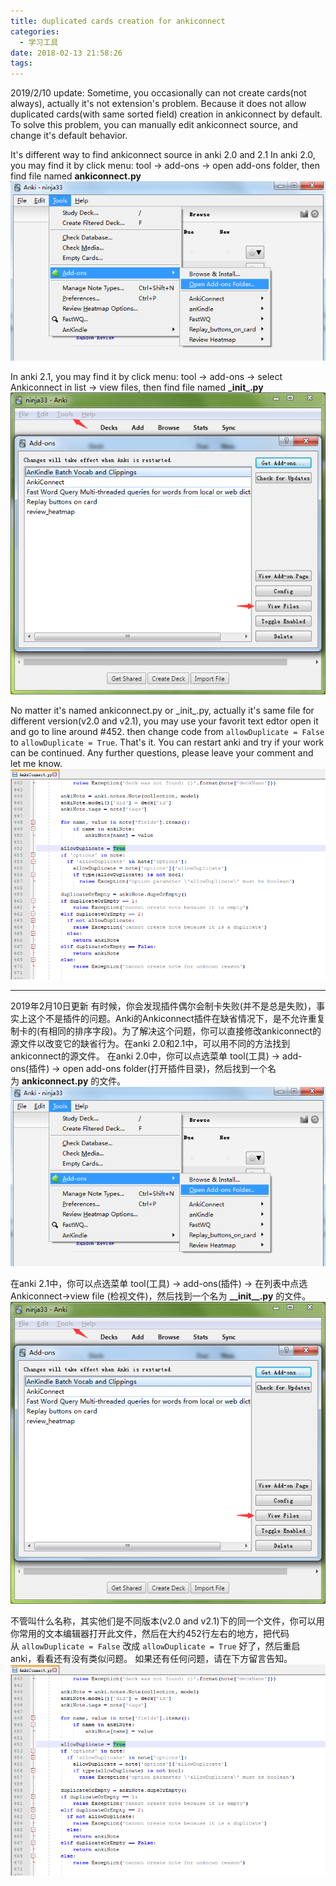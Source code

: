 ```yaml
---
title: duplicated cards creation for ankiconnect
categories:
  - 学习工具
date: 2018-02-13 21:58:26
tags:
---
```


2019/2/10 update: Sometime, you occasionally can not create cards(not always), actually it's not extension's problem. Because it does not allow duplicated cards(with same sorted field) creation in ankiconnect by default. To solve this problem, you can manually edit ankiconnect source, and change it's default behavior. 
<!-- more -->
It's different way to find ankiconnect source in anki 2.0 and 2.1 In anki 2.0, you may find it by click menu: tool -> add-ons -> open add-ons folder, then find file named **ankiconnect.py** 
![](/images/anki_duplication_for_20.png) 

In anki 2.1, you may find it by click menu: tool -> add-ons -> select Ankiconnect in list -> view files, then find file named **\_init\_.py** 
![](/images/anki_duplication_for_21.png) 

No matter it's named ankiconnect.py or \_init\_.py, actually it's same file for different version(v2.0 and v2.1), you may use your favorit text edtor open it and go to line around #452. then change code from `allowDuplicate = False` to `allowDuplicate = True`. That's it. You can restart anki and try if your work can be continued. Any further questions, please leave your comment and let me know. 
![](/images/anki_duplication.png)

* * *

2019年2月10日更新 有时候，你会发现插件偶尔会制卡失败(并不是总是失败)，事实上这个不是插件的问题。Anki的Ankiconnect插件在缺省情况下，是不允许重复制卡的(有相同的排序字段)。为了解决这个问题，你可以直接修改ankiconnect的源文件以改变它的缺省行为。在anki 2.0和2.1中，可以用不同的方法找到ankiconnect的源文件。 在anki 2.0中，你可以点选菜单 tool(工具) -> add-ons(插件) -> open add-ons folder(打开插件目录)，然后找到一个名为 **ankiconnect.py** 的文件。 ![](/images/anki_duplication_for_20.png)

 在anki 2.1中，你可以点选菜单 tool(工具) -> add-ons(插件) -> 在列表中点选Ankiconnect->view file (检视文件)，然后找到一个名为 **\_\_init\_\_.py** 的文件。 
 ![](/images/anki_duplication_for_21.png) 
 
 不管叫什么名称，其实他们是不同版本(v2.0 and v2.1)下的同一个文件，你可以用你常用的文本编辑器打开此文件，然后在大约452行左右的地方，把代码从 `allowDuplicate = False` 改成 `allowDuplicate = True` 好了，然后重启anki，看看还有没有类似问题。 如果还有任何问题，请在下方留言告知。 ![](/images/anki_duplication.png)